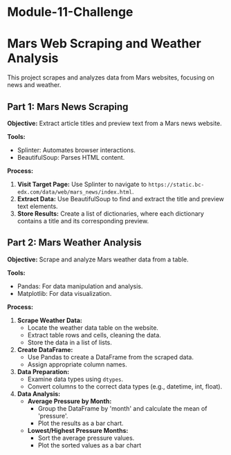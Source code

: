 # Module-11-Challenge
# Mars Web Scraping and Weather Analysis

This project scrapes and analyzes data from Mars websites, focusing on news and weather.

## Part 1: Mars News Scraping

**Objective:** Extract article titles and preview text from a Mars news website.

**Tools:**
- Splinter: Automates browser interactions.
- BeautifulSoup: Parses HTML content.

**Process:**
1. **Visit Target Page:** Use Splinter to navigate to `https://static.bc-edx.com/data/web/mars_news/index.html`.
2. **Extract Data:** Use BeautifulSoup to find and extract the title and preview text elements.
3. **Store Results:** Create a list of dictionaries, where each dictionary contains a title and its corresponding preview.

## Part 2: Mars Weather Analysis

**Objective:** Scrape and analyze Mars weather data from a table.

**Tools:**
- Pandas: For data manipulation and analysis.
- Matplotlib: For data visualization.

**Process:**
1. **Scrape Weather Data:**
   - Locate the weather data table on the website.
   - Extract table rows and cells, cleaning the data.
   - Store the data in a list of lists.
2. **Create DataFrame:**
   - Use Pandas to create a DataFrame from the scraped data.
   - Assign appropriate column names.
3. **Data Preparation:**
   - Examine data types using `dtypes`.
   - Convert columns to the correct data types (e.g., datetime, int, float).
4. **Data Analysis:**
   - **Average Pressure by Month:**
     - Group the DataFrame by 'month' and calculate the mean of 'pressure'.
     - Plot the results as a bar chart.
   - **Lowest/Highest Pressure Months:**
     - Sort the average pressure values.
     - Plot the sorted values as a bar chart

